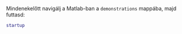 
Mindenekelőtt navigálj a Matlab-ban a `demonstrations` mappába, majd futtasd: 
```matlab
startup
```
